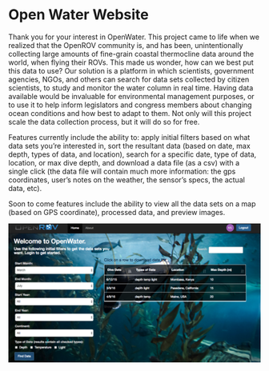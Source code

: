 # Open Water Website
Thank you for your interest in OpenWater. This project came to life when we realized that the OpenROV community is, and has been, unintentionally collecting large amounts of fine-grain coastal thermocline data around the world, when flying their ROVs. This made us wonder, how can we best put this data to use? Our solution is a platform in which scientists, government agencies, NGOs, and others can search for data sets collected by citizen scientists, to study and monitor the water column in real time. Having data available would be invaluable for environmental management purposes, or to use it to help inform legislators and congress members about changing ocean conditions and how best to adapt to them. Not only will this project scale the data collection process, but it will do so for free.

Features currently include the ability to: apply initial filters based on what data sets you’re interested in, sort the resultant data (based on date, max depth, types of data, and location), search for a specific date, type of data, location, or max dive depth, and download a data file (as a csv) with a single click (the data file will contain much more information: the gps coordinates, user’s notes on the weather, the sensor’s specs, the actual data, etc).

Soon to come features include the ability to view all the data sets on a map (based on GPS coordinate), processed data, and preview images.

![screenshot](screenshot.png)